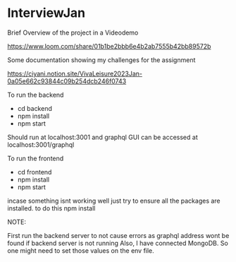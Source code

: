 # InterviewJan

Brief Overview of the project in a Videodemo

https://www.loom.com/share/01b1be2bbb6e4b2ab7555b42bb89572b

Some documentation showing my challenges for the assignment

https://ciyani.notion.site/VivaLeisure2023Jan-0a05e662c93844c09b254dcb246f0743


To run the backend
- cd backend
- npm install
- npm start

Should run at localhost:3001 and graphql GUI can be accessed at localhost:3001/graphql

To run the frontend
- cd frontend
- npm install
- npm start

incase something isnt working well just try to ensure all the packages are installed.
to do this npm install

NOTE:

First run the backend server to not cause errors as graphql address wont be found if backend server is not running
Also, I have connected MongoDB. So one might need to set those values on the env file. 

